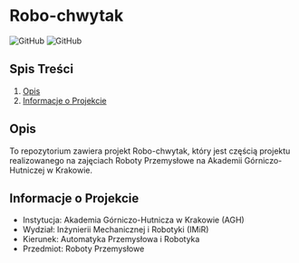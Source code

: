 # Robo-chwytak

![GitHub](https://img.shields.io/github/license/[nazwa_użytkownika]/[nazwa_repozytorium]) ![GitHub](https://img.shields.io/badge/MATLAB-R2024a-blue)

## Spis Treści
1. [Opis](#opis)
2. [Informacje o Projekcie](#informacje-o-projekcie)

## Opis
To repozytorium zawiera projekt Robo-chwytak, który jest częścią projektu realizowanego na zajęciach Roboty Przemysłowe na Akademii Górniczo-Hutniczej w Krakowie.

## Informacje o Projekcie
- Instytucja: Akademia Górniczo-Hutnicza w Krakowie (AGH)
- Wydział: Inżynierii Mechanicznej i Robotyki (IMiR)
- Kierunek: Automatyka Przemysłowa i Robotyka
- Przedmiot: Roboty Przemysłowe
